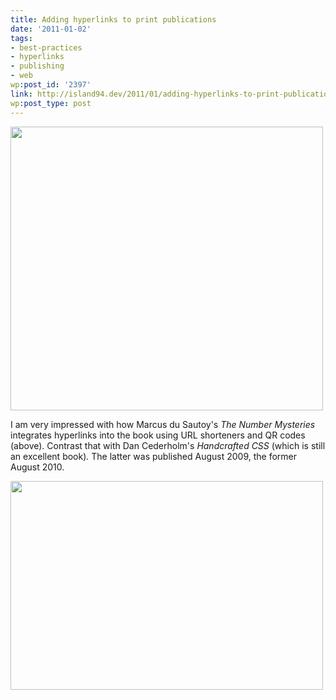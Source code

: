 ```yaml
---
title: Adding hyperlinks to print publications
date: '2011-01-02'
tags:
- best-practices
- hyperlinks
- publishing
- web
wp:post_id: '2397'
link: http://island94.dev/2011/01/adding-hyperlinks-to-print-publications/
wp:post_type: post
---
```


<img class="aligncenter size-medium wp-image-2398" title="hyperlink-numbermysteries" src="http://www.island94.org/wp-content/uploads/2011/01/hyperlink-numbermysteries-500x454.jpg" alt="" width="500" height="454" />

I am very impressed with how Marcus du Sautoy's <em>The Number Mysteries</em> integrates hyperlinks into the book using URL shorteners and QR codes (above). Contrast that with Dan Cederholm's <em>Handcrafted CSS </em>(which is still an excellent book)<em>. </em>The latter was published August 2009, the former August 2010.

<img class="aligncenter size-medium wp-image-2402" title="hyperlink-handcraftedcss" src="http://www.island94.org/wp-content/uploads/2011/01/hyperlink-handcraftedcss-500x334.jpg" alt="" width="500" height="334" />
